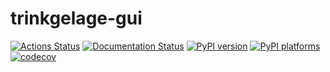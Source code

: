 # trinkgelage-gui

[![Actions Status][actions-badge]][actions-link]
[![Documentation Status][rtd-badge]][rtd-link]
[![PyPI version][pypi-version]][pypi-link]
[![PyPI platforms][pypi-platforms]][pypi-link] [![codecov][cov-badge]][cov-link]

<!-- SPHINX-START -->

<!-- prettier-ignore-start -->
[actions-badge]:            https://img.shields.io/github/actions/workflow/status/tum-robotics/trinkgelage/ci.yml
[actions-link]:             https://github.com/tum-robotics/trinkgelage/actions
[pypi-link]:                https://pypi.org/project/trinkgelage/
[pypi-platforms]:           https://img.shields.io/pypi/pyversions/trinkgelage
[pypi-version]:             https://img.shields.io/pypi/v/trinkgelage
[rtd-badge]:                https://readthedocs.org/projects/trinkgelage/badge/?version=latest
[rtd-link]:                 https://trinkgelage.readthedocs.io/en/latest/?badge=latest
[cov-badge]:                https://img.shields.io/codecov/c/gh/tum-robotics/trinkgelage
[cov-link]:                 https://app.codecov.io/gh/tum-robotics/trinkgelage
<!-- prettier-ignore-end -->
